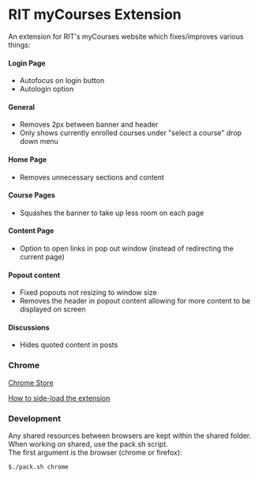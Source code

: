 # RIT myCourses Extension

An extension for RIT's myCourses website which fixes/improves various things:

#### Login Page
- Autofocus on login button
- Autologin option

#### General
- Removes 2px between banner and header
- Only shows currently enrolled courses under "select a course" drop down menu

#### Home Page
- Removes unnecessary sections and content

#### Course Pages
- Squashes the banner to take up less room on each page

#### Content Page
- Option to open links in pop out window (instead of redirecting the current page)

#### Popout content
- Fixed popouts not resizing to window size 
- Removes the header in popout content allowing for more content to be displayed on screen

#### Discussions
- Hides quoted content in posts


### Chrome
[Chrome Store](https://chrome.google.com/webstore/detail/mycourses-mod-pack/ngplfhblfejgjnaapcajgiccnapfhchi)

[How to side-load the extension](https://developer.chrome.com/extensions/getstarted#unpacked)


### Development
Any shared resources between browsers are kept within the shared folder.  
When working on shared, use the pack.sh script.  
The first argument is the browser (chrome or firefox):
```bash
$./pack.sh chrome
```
